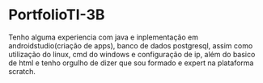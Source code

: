 # PortfolioTI-3B

Tenho alguma experiencia com java e inplementação em androidstudio(criação de apps), banco de dados postgresql, assim como utilização do linux, cmd do windows e configuração de ip, além do basico de html e tenho orgulho de dizer que sou formado e expert na plataforma scratch.
